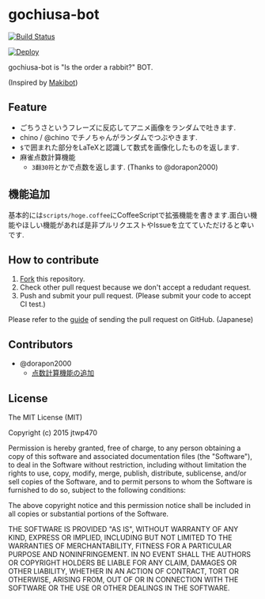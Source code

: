 # gochiusa-bot

[![Build Status](https://travis-ci.org/jtwp470/gochiusa-bot.svg)](https://travis-ci.org/jtwp470/gochiusa-bot)

[![Deploy](https://www.herokucdn.com/deploy/button.png)](https://heroku.com/deploy)

gochiusa-bot is "Is the order a rabbit?" BOT.

(Inspired by [Makibot](https://github.com/sanographix/makibot))

## Feature

* ごちうさというフレーズに反応してアニメ画像をランダムで吐きます.
* chino / @chino でチノちゃんがランダムでつぶやきます.
* `$`で囲まれた部分をLaTeXと認識して数式を画像化したものを返します.
* 麻雀点数計算機能
    * `3翻30符`とかで点数を返します. (Thanks to @dorapon2000)

## 機能追加
基本的には`scripts/hoge.coffee`にCoffeeScriptで拡張機能を書きます.面白い機能やほしい機能があれば是非プルリクエストやIssueを立てていただけると幸いです.

## How to contribute

1. [Fork](https://github.com/jtwp470/gochiusa-bot/fork) this repository.
2. Check other pull request because we don't accept a redudant request.
3. Push and submit your pull request. (Please submit your code to accept CI test.)

Please refer to the [guide](https://github.com/jtwp470/gochiusa-bot/issues/12) of sending the pull request on GitHub. (Japanese)

## Contributors

* @dorapon2000
    * [点数計算機能の追加](https://github.com/jtwp470/gochiusa-bot/pull/13)

## License
The MIT License (MIT)

Copyright (c) 2015 jtwp470

Permission is hereby granted, free of charge, to any person obtaining a copy
of this software and associated documentation files (the "Software"), to deal
in the Software without restriction, including without limitation the rights
to use, copy, modify, merge, publish, distribute, sublicense, and/or sell
copies of the Software, and to permit persons to whom the Software is
furnished to do so, subject to the following conditions:

The above copyright notice and this permission notice shall be included in
all copies or substantial portions of the Software.

THE SOFTWARE IS PROVIDED "AS IS", WITHOUT WARRANTY OF ANY KIND, EXPRESS OR
IMPLIED, INCLUDING BUT NOT LIMITED TO THE WARRANTIES OF MERCHANTABILITY,
FITNESS FOR A PARTICULAR PURPOSE AND NONINFRINGEMENT. IN NO EVENT SHALL THE
AUTHORS OR COPYRIGHT HOLDERS BE LIABLE FOR ANY CLAIM, DAMAGES OR OTHER
LIABILITY, WHETHER IN AN ACTION OF CONTRACT, TORT OR OTHERWISE, ARISING FROM,
OUT OF OR IN CONNECTION WITH THE SOFTWARE OR THE USE OR OTHER DEALINGS IN
THE SOFTWARE.
